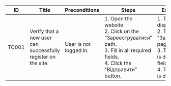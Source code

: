 | **ID** | **Title** | **Preconditions** | **Steps** | **Expected result** | **Comments**|
|--------|--------|--------|--------|--------|--------|
| TC001 | Verify that a new user can successfully register on the site. | User is not logged in. | 1. Open the website<br>2. Click on the “Зареєструватися” path.<br>3. Fill in all required fields.<br>4. Click the “Відправити” button. | 1. The main page is displayed.<br>2. The "Зареєструватися" page is displayed.<br>3. The entered data is displayed in the fields.<br>4. The "login page" is displayed. | "Зареєструватися" link translated as "Sign up".<br>"Відправити" button translated as "Submit" | TC002 | Verify that an unregistered user cannot log in. | User is not logged in | 1. Open the website.<br>2. Click on the “Увійти” path.<br> 3. Fill in all required fields.<br> 4. Click the “Вхід” button. | 1. The main page is displayed.<br> 2. The "Увійти" page is opened.<br>3. The entered data is displayed in the fields.<br>4.The error message  is displayed. | - "Увійти" button translated as "Login"<br>- "Вхід" button translated as "Submit"  |

